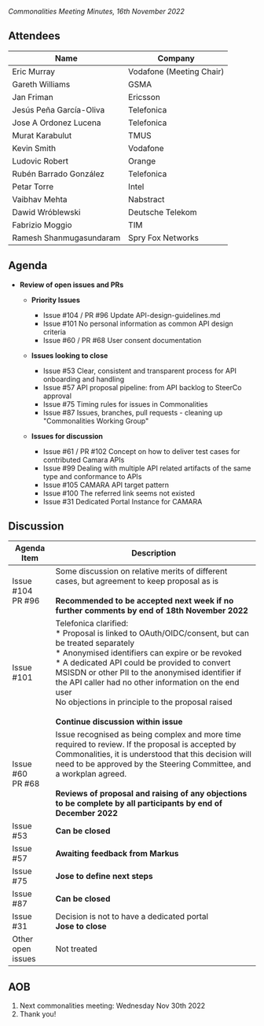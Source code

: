 *Commonalities Meeting Minutes, 16th November 2022*

## Attendees

| Name | Company |
| --- | --- |
| Eric Murray | Vodafone (Meeting Chair) |
| Gareth Williams | GSMA |
| Jan Friman | Ericsson |
| Jesús Peña García-Oliva | Telefonica |
| Jose A Ordonez Lucena | Telefonica |
| Murat Karabulut | TMUS |
| Kevin Smith | Vodafone |
| Ludovic Robert | Orange |
| Rubén Barrado González | Telefonica |
| Petar Torre | Intel |
| Vaibhav Mehta | Nabstract |
| Dawid Wróblewski | Deutsche Telekom |
| Fabrizio Moggio | TIM |
| Ramesh Shanmugasundaram | Spry Fox Networks |

## Agenda

* **Review of open issues and PRs**
  * **Priority Issues**
    * Issue #104 / PR #96 Update API-design-guidelines.md
    * Issue #101 No personal information as common API design criteria
    * Issue #60 / PR #68 User consent documentation

  * **Issues looking to close**
    * Issue #53 Clear, consistent and transparent process for API onboarding and handling
    * Issue #57 API proposal pipeline: from API backlog to SteerCo approval
    * Issue #75 Timing rules for issues in Commonalities
    * Issue #87 Issues, branches, pull requests - cleaning up "Commonalities Working Group"

  * **Issues for discussion**
    * Issue #61 / PR #102 Concept on how to deliver test cases for contributed Camara APIs
    * Issue #99 Dealing with multiple API related artifacts of the same type and conformance to APIs
    * Issue #105 CAMARA API target pattern
    * Issue #100 The referred link seems not existed
    * Issue #31 Dedicated Portal Instance for CAMARA

## Discussion

| Agenda Item | Description |
| ----------- | ----------- |
| Issue #104<br>PR #96 | Some discussion on relative merits of different cases, but agreement to keep proposal as is<br><br>**Recommended to be accepted next week if no further comments by end of 18th November 2022** |
| Issue #101 | Telefonica clarified:<br>* Proposal is linked to OAuth/OIDC/consent, but can be treated separately<br>* Anonymised identifiers can expire or be revoked<br>* A dedicated API could be provided to convert MSISDN or other PII to the anonymised identifier if the API caller had no other information on the end user<br>No objections in principle to the proposal raised<br><br>**Continue discussion within issue** |
| Issue #60<br>PR #68 | Issue recognised as being complex and more time required to review. If the proposal is accepted by Commonalities, it is understood that this decision will need to be approved by the Steering Committee, and a workplan agreed.<br><br>**Reviews of proposal and raising of any objections to be complete by all participants by end of December 2022** |
| Issue #53 | **Can be closed** |
| Issue #57 | **Awaiting feedback from Markus** |
| Issue #75 | **Jose to define next steps** |
| Issue #87 | **Can be closed** |
| Issue #31 | Decision is not to have a dedicated portal<br>**Jose to close** |
| Other open issues | Not treated |

## AOB

1. Next commonalities meeting: Wednesday Nov 30th 2022
2. Thank you!
